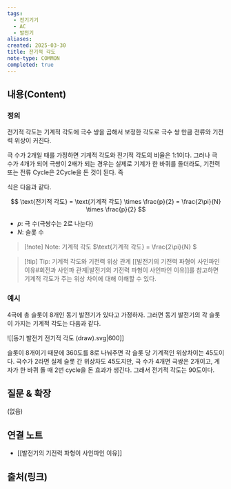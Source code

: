```yaml
---
tags:
  - 전기기기
  - AC
  - 발전기
aliases: 
created: 2025-03-30
title: 전기적 각도
note-type: COMMON
completed: true
---
```


## 내용(Content)

### 정의

전기적 각도는 기계적 각도에 극수 쌍을 곱해서 보정한 각도로 극수 쌍 만큼 전류와 기전력 위상이 커진다.

극 수가 2개일 때를 가정하면 기계적 각도와 전기적 각도의 비율은 1:1이다. 그러나 극 수가 4개가 되어 극쌍이 2배가 되는 경우는 실제로 기계가 한 바퀴를 돌더라도, 기전력 또는 전류 Cycle은 2Cycle을 돈 것이 된다. 즉 

식은 다음과 같다.

$$
\text{전기적 각도} = \text{기계적 각도} \times \frac{p}{2} = \frac{2\pi}{N} \times \frac{p}{2}
$$

- $p$: 극 수(극쌍수는 2로 나눈다)
- $N$: 슬롯 수

>[!note] Note: 기계적 각도
>$\text{기계적 각도} = \frac{2\pi}{N}
$

>[!tip] Tip: 기계적 각도와 기전력 위상 관계
>[[발전기의 기전력 파형이 사인파인 이유#회전과 사인파 관계|발전기의 기전력 파형이 사인파인 이유]]를 참고하면 기계적 각도가 주는 위상 차이에 대해 이해할 수 있다.

### 예시

4극에 총 슬롯이 8개인 동기 발전기가 있다고 가정하자. 그러면 동기 발전기의 각 슬롯이 가지는 기계적 각도는 다음과 같다.

![[동기 발전기 전기적 각도 (draw).svg|600]]


슬롯이 8개이기 때문에 360도를 8로 나눠주면 각 슬롯 당 기계적인 위상차이는 45도이다. 극수가 2라면 실제 슬롯 간 위상차도 45도지만, 극 수가 4개면 극쌍은 2개이고, 계자가 한 바퀴 돌 때 2번 cycle을 돈 효과가 생긴다. 그래서 전기적 각도는 90도이다.

## 질문 & 확장

(없음)

## 연결 노트

- [[발전기의 기전력 파형이 사인파인 이유]]

## 출처(링크)


